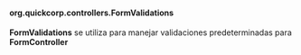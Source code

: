 #### org.quickcorp.controllers.FormValidations

**FormValidations** se utiliza para manejar validaciones predeterminadas para **FormController**
